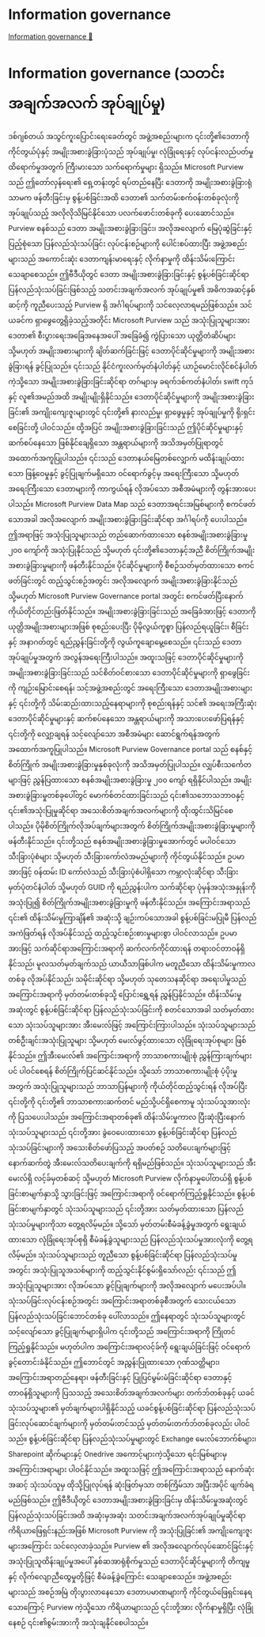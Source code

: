 # Information governance

[Information governance 🔗](https://www.coursera.org/learn/cybersecurity-management-and-compliance/lecture/FZGtu/information-governance)

# Information governance (သတင်းအချက်အလက် အုပ်ချုပ်မှု)

ဒစ်ဂျစ်တယ် အသွင်ကူးပြောင်းရေးခေတ်တွင် အဖွဲ့အစည်းများက ၎င်းတို့၏ဒေတာကို ကိုင်တွယ်ပုံနှင့် အမျိုးအစားခွဲခြားပုံသည် အုပ်ချုပ်မှု၊ လုံခြုံရေးနှင့် လုပ်ငန်းလည်ပတ်မှု ထိရောက်မှုအတွက် ကြီးမားသော သက်ရောက်မှုများ ရှိသည်။ Microsoft Purview သည် ဤတော်လှန်ရေး၏ ရှေ့တန်းတွင် ရပ်တည်နေပြီး ဒေတာကို အမျိုးအစားခွဲခြားရုံသာမက ဖန်တီးခြင်းမှ စွန့်ပစ်ခြင်းအထိ ဒေတာ၏ သက်တမ်းစက်ဝန်းတစ်ခုလုံးကို အုပ်ချုပ်သည့် အလိုလိုသိမြင်နိုင်သော ပလက်ဖောင်းတစ်ခုကို ပေးဆောင်သည်။ Purview စနစ်သည် ဒေတာ အမျိုးအစားခွဲခြားခြင်း၊ အလိုအလျောက် မြေပုံဆွဲခြင်းနှင့် ပြည့်စုံသော ပြန်လည်သုံးသပ်ခြင်း လုပ်ငန်းစဉ်များကို ပေါင်းစပ်ထားပြီး အဖွဲ့အစည်းများသည် အကောင်းဆုံး ဒေတာကျန်းမာရေးနှင့် လိုက်နာမှုကို ထိန်းသိမ်းကြောင်း သေချာစေသည်။ ဤဗီဒီယိုတွင် ဒေတာ အမျိုးအစားခွဲခြားခြင်းနှင့် စွန့်ပစ်ခြင်းဆိုင်ရာ ပြန်လည်သုံးသပ်ခြင်းဖြစ်သည့် သတင်းအချက်အလက် အုပ်ချုပ်မှု၏ အဓိကအဆင့်နှစ်ဆင့်ကို ကူညီပေးသည့် Purview ရှိ အင်္ဂါရပ်များကို သင်လေ့လာရမည်ဖြစ်သည်။ သင်ယခင်က ရှာဖွေတွေ့ရှိခဲ့သည့်အတိုင်း Microsoft Purview သည် အသုံးပြုသူများအား ဒေတာ၏ စီးပွားရေးအခြေအနေအပေါ် အခြေခံ၍ ကွဲပြားသော ယုတ္တိတံဆိပ်များ သို့မဟုတ် အမျိုးအစားများကို ချိတ်ဆက်ခြင်းဖြင့် ဒေတာပိုင်ဆိုင်မှုများကို အမျိုးအစားခွဲခြားရန် ခွင့်ပြုသည်။ ၎င်းသည် နိုင်ငံကူးလက်မှတ်နံပါတ်နှင့် ယာဉ်မောင်းလိုင်စင်နံပါတ်ကဲ့သို့သော အမျိုးအစားခွဲခြားခြင်းဆိုင်ရာ တဂ်များမှ ခရက်ဒစ်ကတ်နံပါတ်၊ swift ကုဒ်နှင့် လူ၏အမည်အထိ အမျိုးမျိုးရှိနိုင်သည်။ ဒေတာပိုင်ဆိုင်မှုများကို အမျိုးအစားခွဲခြားခြင်း၏ အကျိုးကျေးဇူးများတွင် ၎င်းတို့၏ နားလည်မှု၊ ရှာဖွေမှုနှင့် အုပ်ချုပ်မှုကို ရိုးရှင်းစေခြင်းတို့ ပါဝင်သည်။ ထို့အပြင် အမျိုးအစားခွဲခြားခြင်းသည် ဤပိုင်ဆိုင်မှုများနှင့် ဆက်စပ်နေသော ဖြစ်နိုင်ချေရှိသော အန္တရာယ်များကို အသိအမှတ်ပြုရာတွင် အထောက်အကူပြုပါသည်။ ၎င်းသည် ဒေတာနယ်မြေတစ်လျှောက် မထိန်းချုပ်ထားသော ဖြန့်ဝေမှုနှင့် ခွင့်ပြုချက်မရှိသော ဝင်ရောက်ခွင့်မှ အရေးကြီးသော သို့မဟုတ် အရေးကြီးသော ဒေတာများကို ကာကွယ်ရန် လိုအပ်သော အစီအမံများကို တွန်းအားပေးပါသည်။ Microsoft Purview Data Map သည် ဒေတာအရင်းအမြစ်များကို စကင်ဖတ်သောအခါ အလိုအလျောက် အမျိုးအစားခွဲခြားခြင်းဆိုင်ရာ အင်္ဂါရပ်ကို ပေးပါသည်။ ဤအရာဖြင့် အသုံးပြုသူများသည် တည်ဆောက်ထားသော စနစ်အမျိုးအစားခွဲခြားမှု ၂၀၀ ကျော်ကို အသုံးပြုနိုင်သည် သို့မဟုတ် ၎င်းတို့၏ဒေတာနှင့်အညီ စိတ်ကြိုက်အမျိုးအစားခွဲခြားမှုများကို ဖန်တီးနိုင်သည်။ ပိုင်ဆိုင်မှုများကို စီစဉ်သတ်မှတ်ထားသော စကင်ဖတ်ခြင်းတွင် ထည့်သွင်းစဉ်အတွင်း အလိုအလျောက် အမျိုးအစားခွဲခြားနိုင်သည် သို့မဟုတ် Microsoft Purview Governance portal အတွင်း စကင်ဖတ်ပြီးနောက် ကိုယ်တိုင်တည်းဖြတ်နိုင်သည်။ အမျိုးအစားခွဲခြားခြင်းသည် အခြေခံအားဖြင့် ဒေတာကို ယုတ္တိအမျိုးအစားများအဖြစ် စုစည်းပေးပြီး ပိုမိုလွယ်ကူစွာ ပြန်လည်ရယူခြင်း၊ စီခြင်းနှင့် အနာဂတ်တွင် ရည်ညွှန်းခြင်းတို့ကို လွယ်ကူချောမွေ့စေသည်။ ၎င်းသည် ဒေတာအုပ်ချုပ်မှုအတွက် အလွန်အရေးကြီးပါသည်။ အထူးသဖြင့် ဒေတာပိုင်ဆိုင်မှုများကို အမျိုးအစားခွဲခြားခြင်းသည် သင်စိတ်ဝင်စားသော ဒေတာပိုင်ဆိုင်မှုများကို ရှာဖွေခြင်းကို ကျဉ်းမြောင်းစေရန်၊ သင့်အဖွဲ့အစည်းတွင် အရေးကြီးသော ဒေတာအမျိုးအစားများနှင့် ၎င်းတို့ကို သိမ်းဆည်းထားသည့်နေရာများကို စုစည်းရန်နှင့် သင်၏ အရေးအကြီးဆုံး ဒေတာပိုင်ဆိုင်မှုများနှင့် ဆက်စပ်နေသော အန္တရာယ်များကို အသားပေးဖော်ပြရန်နှင့် ၎င်းတို့ကို လျှော့ချရန် သင့်လျော်သော အစီအမံများ ဆောင်ရွက်ရန်အတွက် အထောက်အကူပြုပါသည်။ Microsoft Purview Governance portal သည် စနစ်နှင့် စိတ်ကြိုက် အမျိုးအစားခွဲခြားမှုနှစ်ခုလုံးကို အသိအမှတ်ပြုပါသည်။ လျှပ်စီးသင်္ကေတများဖြင့် ညွှန်ပြထားသော စနစ်အမျိုးအစားခွဲခြားမှု ၂၀၀ ကျော် ရရှိနိုင်ပါသည်။ အမျိုးအစားခွဲခြားမှုတစ်ခုပေါ်တွင် မောက်စ်တင်ထားခြင်းသည် ၎င်း၏သဘောသဘာဝနှင့် ၎င်း၏အသုံးပြုမှုဆိုင်ရာ အသေးစိတ်အချက်အလက်များကို ထိုးထွင်းသိမြင်စေပါသည်။ ပိုမိုစိတ်ကြိုက်လိုအပ်ချက်များအတွက် စိတ်ကြိုက်အမျိုးအစားခွဲခြားမှုများကို ဖန်တီးနိုင်သည်။ ၎င်းတို့သည် စနစ်အမျိုးအစားခွဲခြားမှုအောက်တွင် မပါဝင်သော သီးခြားပုံစံများ သို့မဟုတ် သီးခြားကော်လံအမည်များကို ကိုင်တွယ်နိုင်သည်။ ဥပမာအားဖြင့် ဝန်ထမ်း ID ကော်လံသည် သီးခြားပုံစံပါရှိသော ကမ္ဘာလုံးဆိုင်ရာ သီးခြားမှတ်ပုံတင်နံပါတ် သို့မဟုတ် GUID ကို ရည်ညွှန်းပါက သက်ဆိုင်ရာ ပုံမှန်အသုံးအနှုန်းကို အသုံးပြု၍ စိတ်ကြိုက်အမျိုးအစားခွဲခြားမှုကို ဖန်တီးနိုင်သည်။ အကြောင်းအရာသည် ၎င်း၏ ထိန်းသိမ်းမှုကြာချိန်၏ အဆုံးသို့ ချဉ်းကပ်သောအခါ စွန့်ပစ်ခြင်းမပြုမီ ပြန်လည်အကဲဖြတ်ရန် လိုအပ်နိုင်သည့် ထည့်သွင်းစဉ်းစားမှုများစွာ ပါဝင်လာသည်။ ဥပမာအားဖြင့် သက်ဆိုင်ရာအကြောင်းအရာကို ဆက်လက်ကိုင်ထားရန် တရားဝင်တာဝန်ရှိနိုင်သည်၊ မူလသတ်မှတ်ချက်သည် ယာယီသာဖြစ်ပါက မတူညီသော ထိန်းသိမ်းမှုကာလတစ်ခု လိုအပ်နိုင်သည်၊ သမိုင်းဆိုင်ရာ သို့မဟုတ် သုတေသနဆိုင်ရာ အရေးပါမှုသည် အကြောင်းအရာကို မှတ်တမ်းတစ်ခုသို့ ပြောင်းရွှေ့ရန် ညွှန်ပြနိုင်သည်။ ထိန်းသိမ်းမှုအဆုံးတွင် စွန့်ပစ်ခြင်းဆိုင်ရာ ပြန်လည်သုံးသပ်ခြင်းကို စတင်သောအခါ သတ်မှတ်ထားသော သုံးသပ်သူများအား အီးမေးလ်ဖြင့် အကြောင်းကြားပါသည်။ သုံးသပ်သူများသည် တစ်ဦးချင်းအသုံးပြုသူများ သို့မဟုတ် မေးလ်ဖွင့်ထားသော လုံခြုံရေးအုပ်စုများ ဖြစ်နိုင်သည်။ ဤအီးမေးလ်၏ အကြောင်းအရာကို ဘာသာစကားမျိုးစုံ ညွှန်ကြားချက်များပင် ပါဝင်စေရန် စိတ်ကြိုက်ပြင်ဆင်နိုင်သည်။ သို့သော် ဘာသာစကားမျိုးစုံ ပံ့ပိုးမှုအတွက် အသုံးပြုသူများသည် ဘာသာပြန်များကို ကိုယ်တိုင်ထည့်သွင်းရန် လိုအပ်ပြီး ၎င်းတို့ကို ၎င်းတို့၏ ဘာသာစကားဆက်တင် မည်သို့ပင်ရှိစေကာမူ သုံးသပ်သူအားလုံးကို ပြသပေးပါသည်။ အကြောင်းအရာတစ်ခု၏ ထိန်းသိမ်းမှုကာလ ပြီးဆုံးပြီးနောက် သုံးသပ်သူများသည် ၎င်းတို့အား ခွဲဝေပေးထားသော စွန့်ပစ်ခြင်းဆိုင်ရာ ပြန်လည်သုံးသပ်ခြင်းများကို အသေးစိတ်ဖော်ပြသည့် အပတ်စဉ် သတိပေးချက်များဖြင့် နောက်ဆက်တွဲ အီးမေးလ်သတိပေးချက်ကို ရရှိမည်ဖြစ်သည်။ သုံးသပ်သူများသည် အီးမေးလ်ရှိ လင့်ခ်မှတစ်ဆင့် သို့မဟုတ် Microsoft Purview လိုက်နာမှုပေါ်တယ်ရှိ စွန့်ပစ်ခြင်းစာမျက်နှာသို့ သွားခြင်းဖြင့် အကြောင်းအရာကို ဝင်ရောက်ကြည့်ရှုနိုင်သည်။ စွန့်ပစ်ခြင်းစာမျက်နှာတွင် သုံးသပ်သူများသည် ၎င်းတို့အား သတ်မှတ်ထားသော ပြန်လည်သုံးသပ်မှုများကိုသာ တွေ့ရလိမ့်မည်။ သို့သော် မှတ်တမ်းစီမံခန့်ခွဲမှုအတွက် ရွေးချယ်ထားသော လုံခြုံရေးအုပ်စုရှိ စီမံခန့်ခွဲသူများသည် ပြန်လည်သုံးသပ်မှုအားလုံးကို တွေ့ရလိမ့်မည်။ သုံးသပ်သူများသည် တူညီသော စွန့်ပစ်ခြင်းဆိုင်ရာ ပြန်လည်သုံးသပ်မှုအတွင်း အသုံးပြုသူအသစ်များကို ထည့်သွင်းနိုင်စွမ်းရှိသော်လည်း ၎င်းသည် ဤအသုံးပြုသူများအား လိုအပ်သော ခွင့်ပြုချက်များကို အလိုအလျောက် မပေးအပ်ပါ။ သုံးသပ်ခြင်းလုပ်ငန်းစဉ်အတွင်း အကြောင်းအရာတစ်ခုစီအတွက် သေးငယ်သော ပြန်လည်သုံးသပ်ခြင်းဘောင်တစ်ခု ပေါ်လာသည်။ ဤနေရာတွင် သုံးသပ်သူများတွင် သင့်လျော်သော ခွင့်ပြုချက်များရှိပါက ၎င်းတို့သည် အကြောင်းအရာကို ကြိုတင်ကြည့်ရှုနိုင်သည်။ မဟုတ်ပါက အကြောင်းအရာလင့်ခ်ကို ရွေးချယ်ခြင်းဖြင့် ဝင်ရောက်ခွင့်တောင်းခံနိုင်သည်။ ဤဘောင်တွင် အညွှန်းပြုထားသော ဂုဏ်သတ္တိများ၊ အကြောင်းအရာတည်နေရာ၊ ဖန်တီးခြင်းနှင့် ပြုပြင်မွမ်းမံခြင်းဆိုင်ရာ ဒေတာနှင့် တာဝန်ရှိသူများကို ပြသသည့် အသေးစိတ်အချက်အလက်များ တက်ဘ်တစ်ခုနှင့် ယခင်သုံးသပ်သူများ၏ မှတ်ချက်များပါရှိနိုင်သည့် ယခင်စွန့်ပစ်ခြင်းဆိုင်ရာ ပြန်လည်သုံးသပ်ခြင်းလုပ်ဆောင်ချက်များကို မှတ်တမ်းတင်သည့် မှတ်တမ်းတက်ဘ်တစ်ခုလည်း ပါဝင်သည်။ စွန့်ပစ်ခြင်းဆိုင်ရာ ပြန်လည်သုံးသပ်မှုများတွင် Exchange မေးလ်ဘောက်စ်များ၊ Sharepoint ဆိုက်များနှင့် Onedrive အကောင့်များကဲ့သို့သော ရင်းမြစ်များမှ အကြောင်းအရာများ ပါဝင်နိုင်သည်။ အထူးသဖြင့် ဤအကြောင်းအရာသည် နောက်ဆုံးအဆင့် သုံးသပ်သူမှ ထိုသို့ပြုလုပ်ရန် ဆုံးဖြတ်မှသာ တစ်ကြိမ်သာ အပြီးအပိုင် ဖျက်ခံရမည်ဖြစ်သည်။ ဤဗီဒီယိုတွင် ဒေတာအမျိုးအစားခွဲခြားခြင်းမှ ထိန်းသိမ်းမှုအဆုံးတွင် ပြန်လည်သုံးသပ်ခြင်းအထိ အဆုံးမှအဆုံး သတင်းအချက်အလက်အုပ်ချုပ်မှုဆိုင်ရာ ကိရိယာဖြေရှင်းနည်းအဖြစ် Microsoft Purview ကို အသုံးပြုခြင်း၏ အကျိုးကျေးဇူးများအကြောင်း သင်လေ့လာခဲ့သည်။ Purview ၏ အလိုအလျောက်လုပ်ဆောင်ခြင်းနှင့် အသုံးပြုသူထိန်းချုပ်မှုအပေါ် နှစ်ဆအာရုံစိုက်မှုသည် ဒေတာပိုင်ဆိုင်မှုများကို တိကျမှုနှင့် လိုက်လျောညီထွေမှုတို့ဖြင့် စီမံခန့်ခွဲကြောင်း သေချာစေသည်။ အဖွဲ့အစည်းများသည် အစဉ်အမြဲ တိုးပွားလာနေသော ဒေတာပမာဏများကို ကိုင်တွယ်ဖြေရှင်းနေရသောကြောင့် Purview ကဲ့သို့သော ကိရိယာများသည် ၎င်းတို့အား လိုက်နာမှုရှိပြီး လုံခြုံနေစဉ် ၎င်း၏စွမ်းအားကို အသုံးချနိုင်စေပါသည်။
